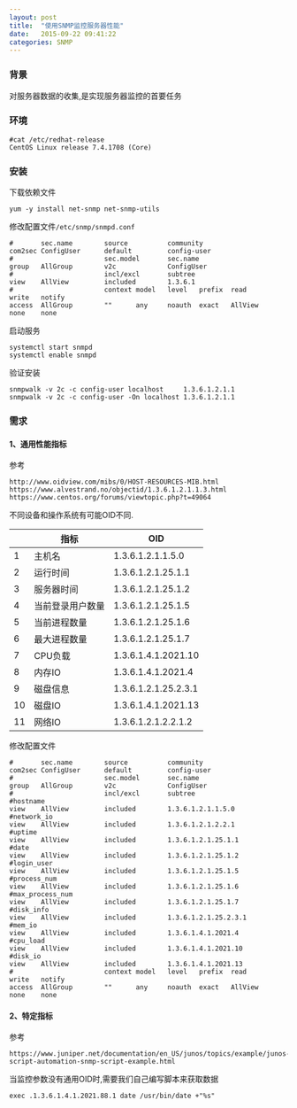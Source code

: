 ```yaml
---
layout: post
title:  "使用SNMP监控服务器性能"
date:   2015-09-22 09:41:22
categories: SNMP
---
```


### 背景
对服务器数据的收集,是实现服务器监控的首要任务

### 环境
```shell
#cat /etc/redhat-release
CentOS Linux release 7.4.1708 (Core)
```
### 安装
下载依赖文件
```shell
yum -y install net-snmp net-snmp-utils
```
修改配置文件`/etc/snmp/snmpd.conf`
```shell
#       sec.name        source          community
com2sec ConfigUser      default         config-user
#                       sec.model       sec.name
group   AllGroup        v2c             ConfigUser
#                       incl/excl       subtree
view    AllView         included        1.3.6.1
#                       context model   level   prefix  read            write   notify
access  AllGroup        ""      any     noauth  exact   AllView         none    none
```
启动服务
```shell
systemctl start snmpd
systemctl enable snmpd
```
验证安装
```shell
snmpwalk -v 2c -c config-user localhost     1.3.6.1.2.1.1
snmpwalk -v 2c -c config-user -On localhost 1.3.6.1.2.1.1
```

### 需求

#### 1、通用性能指标
参考
```
http://www.oidview.com/mibs/0/HOST-RESOURCES-MIB.html
https://www.alvestrand.no/objectid/1.3.6.1.2.1.1.3.html
https://www.centos.org/forums/viewtopic.php?t=49064
```
不同设备和操作系统有可能OID不同.

||指标|OID|
|-|-|-|
|1|主机名|1.3.6.1.2.1.1.5.0|
|2|运行时间|1.3.6.1.2.1.25.1.1|
|3|服务器时间|1.3.6.1.2.1.25.1.2|
|4|当前登录用户数量|1.3.6.1.2.1.25.1.5|
|5|当前进程数量|1.3.6.1.2.1.25.1.6|
|6|最大进程数量|1.3.6.1.2.1.25.1.7|
|7|CPU负载|1.3.6.1.4.1.2021.10|
|8|内存IO|1.3.6.1.4.1.2021.4|
|9|磁盘信息|1.3.6.1.2.1.25.2.3.1|
|10|磁盘IO|1.3.6.1.4.1.2021.13|
|11|网络IO|1.3.6.1.2.1.2.2.1.2|
修改配置文件
```shell
#       sec.name        source          community
com2sec ConfigUser      default         config-user
#                       sec.model       sec.name
group   AllGroup        v2c             ConfigUser
#                       incl/excl       subtree
#hostname
view    AllView         included        1.3.6.1.2.1.1.5.0
#network_io
view    AllView         included        1.3.6.1.2.1.2.2.1
#uptime
view    AllView         included        1.3.6.1.2.1.25.1.1
#date
view    AllView         included        1.3.6.1.2.1.25.1.2
#login_user
view    AllView         included        1.3.6.1.2.1.25.1.5
#process_num
view    AllView         included        1.3.6.1.2.1.25.1.6
#max_process_num
view    AllView         included        1.3.6.1.2.1.25.1.7
#disk_info
view    AllView         included        1.3.6.1.2.1.25.2.3.1
#mem_io
view    AllView         included        1.3.6.1.4.1.2021.4
#cpu_load
view    AllView         included        1.3.6.1.4.1.2021.10
#disk_io
view    AllView         included        1.3.6.1.4.1.2021.13
#                       context model   level   prefix  read            write   notify
access  AllGroup        ""      any     noauth  exact   AllView         none    none
```
#### 2、特定指标
参考
```
https://www.juniper.net/documentation/en_US/junos/topics/example/junos-script-automation-snmp-script-example.html
```
当监控参数没有通用OID时,需要我们自己编写脚本来获取数据
```shell
exec .1.3.6.1.4.1.2021.88.1 date /usr/bin/date +"%s"
```